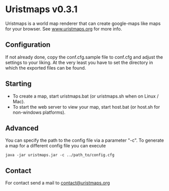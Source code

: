 Uristmaps v0.3.1
==============

Uristmaps is a world map renderer that can create google-maps like maps for your browser.
See www.uristmaps.org for more info.

Configuration
-------------

If not already done, copy the conf.cfg.sample file to conf.cfg and adjust the settings
to your liking. At the very least you have to set the directory in which the exported
files can be found.

Starting
-------

 * To create a map, start uristmaps.bat (or uristmaps.sh when on Linux / Mac).
 * To start the web server to view your map, start host.bat (or host.sh for non-windows platforms).


Advanced
--------

You can specify the path to the config file via a parameter "-c". To generate a map for a different config
file you can execute

    java -jar uristmaps.jar -c ../path_to/config.cfg

Contact
-------

For contact send a mail to contact@uristmaps.org

